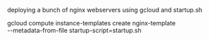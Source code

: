 deploying a bunch of nginx webservers using gcloud and startup.sh

gcloud compute instance-templates create nginx-template \
         --metadata-from-file startup-script=startup.sh
